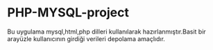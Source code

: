 # PHP-MYSQL-project
Bu uygulama mysql,html,php dilleri kullanılarak hazırlanmıştır.Basit bir arayüzle kullanıcının girdiği verileri depolama amaçlıdır.
